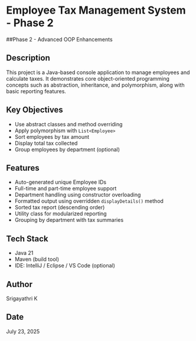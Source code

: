 # Employee Tax Management System - Phase 2
##Phase 2 - Advanced OOP Enhancements
## Description

This project is a Java-based console application to manage employees and calculate taxes. It demonstrates core object-oriented programming concepts such as abstraction, inheritance, and polymorphism, along with basic reporting features.

## Key Objectives

- Use abstract classes and method overriding
- Apply polymorphism with `List<Employee>`
- Sort employees by tax amount
- Display total tax collected
- Group employees by department (optional)

## Features

- Auto-generated unique Employee IDs
- Full-time and part-time employee support
- Department handling using constructor overloading
- Formatted output using overridden `displayDetails()` method
- Sorted tax report (descending order)
- Utility class for modularized reporting
- Grouping by department with tax summaries

## Tech Stack

- Java 21
- Maven (build tool)
- IDE: IntelliJ / Eclipse / VS Code (optional)

## Author

Srigayathri K

## Date

July 23, 2025

